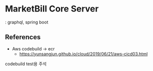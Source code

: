 # MarketBill Core Server
: graphql, spring boot

## References
- Aws codebuild -> ecr 
  - https://yunsangjun.github.io/cloud/2019/06/21/aws-cicd03.html

codebuild test용 주석